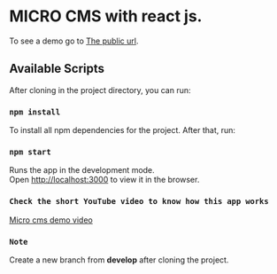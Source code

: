 # MICRO CMS with react js.

To see a demo go to  [The public url](https://micro-cms.netlify.app).

## Available Scripts

After cloning in the project directory, you can run:

### `npm install`

To install all npm dependencies for the project. After that, run:


### `npm start`

Runs the app in the development mode.\
Open [http://localhost:3000](http://localhost:3000) to view it in the browser.

### `Check the short YouTube video to know how this app works`

[Micro cms demo video ](https://youtu.be/CG6q7gvlZwI)


### `Note`

Create a new branch from **develop** after cloning the project.
